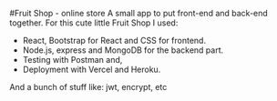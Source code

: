 #Fruit Shop - online store
A small app to put front-end and back-end together. 
For this cute little Fruit Shop I used:

* React, Bootstrap for React and CSS for frontend.
* Node.js, express and MongoDB for the backend part. 
* Testing with Postman and,  
* Deployment with Vercel and Heroku.

And a bunch of stuff like: jwt, encrypt, etc

